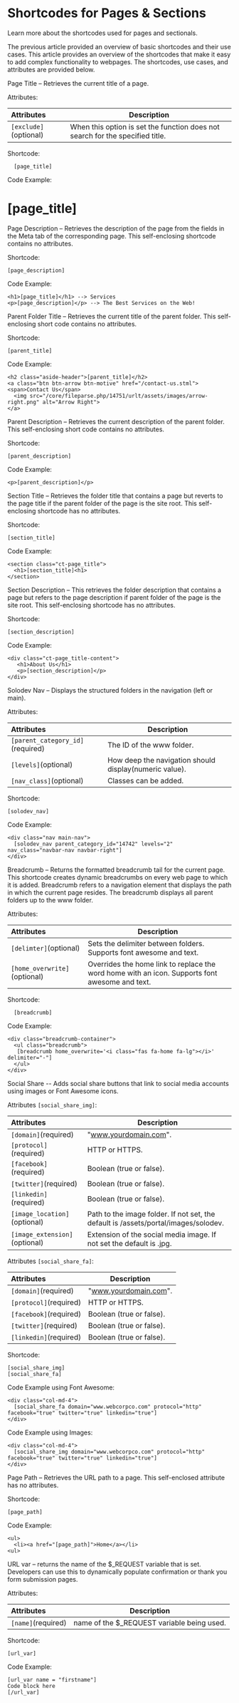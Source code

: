 # Shortcodes for Pages & Sections

Learn more about the shortcodes used for pages and sectionals.


The previous article provided an overview of basic shortcodes and their use cases. This article provides an overview of the shortcodes that make it easy to add complex functionality to webpages. The shortcodes, use cases, and attributes are provided below.

 

Page Title – Retrieves the current title of a page. 

 


  Attributes:


**Attributes** | **Description** 
:--- | ---
```[exclude]```(optional) | When this option is set the function does not search for the specified title. 

 


  Shortcode:
 

 
```
  [page_title]
```

  Code Example:

 

<h1>[page_title]</h1>




Page Description – Retrieves the description of the page from the fields in the Meta tab of the corresponding page. This self-enclosing shortcode contains no attributes.

 


  Shortcode:
 

 
```
[page_description]
```
  Code Example:

 
```
<h1>[page_title]</h1> --> Services
<p>[page_description]</p> --> The Best Services on the Web!
```

 

Parent Folder Title – Retrieves the current title of the parent folder. This self-enclosing short code contains no attributes. 

 


  Shortcode:

 
```
[parent_title]
```

  Code Example:

 
```
<h2 class="aside-header">[parent_title]</h2> 
<a class="btn btn-arrow btn-motive" href="/contact-us.stml"><span>Contact Us</span>
  <img src="/core/fileparse.php/14751/urlt/assets/images/arrow-right.png" alt="Arrow Right">
</a>
```

Parent Description – Retrieves the current description of the parent folder. This self-enclosing short code contains no attributes. 

 


  Shortcode:
 

 
```
[parent_description]
```

  Code Example:

 
```
<p>[parent_description]</p>
```

 

Section Title – Retrieves the folder title that contains a page but reverts to the page title if the parent folder of the page is the site root. This self-enclosing shortcode has no attributes.

 


  Shortcode:
 

 
```
[section_title]
```

  Code Example:

 
```
<section class="ct-page_title">
  <h1>[section_title]<h1>
</section>
```

 

Section Description – This retrieves the folder description that contains a page but refers to the page description if parent folder of the page is the site root. This self-enclosing shortcode has no attributes. 

 

Shortcode: 

 
```
[section_description]
```

  Code Example:

 
```
<div class="ct-page_title-content">
   <h1>About Us</h1>
   <p>[section_description]</p>
</div>
```

 

 

Solodev Nav – Displays the structured folders in the navigation (left or main). 

 


  Attributes:

**Attributes** | **Description** 
:--- | ---
```[parent_category_id]```(required) | The ID of the www folder. 
```[levels]```(optional) | How deep the navigation should display(numeric value).  
```[nav_class]```(optional) | Classes can be added. 

 


  Shortcode:
 

 
```
[solodev_nav]
```

  Code Example:

 
```
<div class="nav main-nav">
  [solodev_nav parent_category_id="14742" levels="2" nav_class="navbar-nav navbar-right"]
</div>
```

 

Breadcrumb – Returns the formatted breadcrumb tail for the current page. This shortcode creates dynamic breadcrumbs on every web page to which it is added. Breadcrumb refers to a navigation element that displays the path in which the current page resides. The breadcrumb displays all parent folders up to the www folder. 

 

  

Attributes: 

**Attributes** | **Description** 
:--- | ---
```[delimter]```(optional) | Sets the delimiter between folders. Supports font awesome and text.  
```[home_overwrite]```(optional) | Overrides the home link to replace the word home with an icon. Supports font awesome and text. 


  Shortcode:

 
```
  [breadcrumb]
```

  Code Example:

 
```
<div class="breadcrumb-container">
  <ul class="breadcrumb">
   [breadcrumb home_overwrite='<i class="fas fa-home fa-lg"></i>' delimiter="-"]
  </ul>
</div>
```

 

Social Share -- Adds social share buttons that link to social media accounts using images or Font Awesome icons.

 

Attributes ```[social_share_img]```: 

**Attributes** | **Description** 
:--- | ---
```[domain]```(required) | "www.yourdomain.com".
```[protocol]```(required) | HTTP or HTTPS.
```[facebook]```(required) | Boolean (true or false).
```[twitter]```(required) | Boolean (true or false).
```[linkedin]```(required) | Boolean (true or false).
```[image_location]```(optional) | Path to the image folder. If not set, the default is /assets/portal/images/solodev.
```[image_extension]```(optional) | Extension of the social media image. If not set the default is .jpg.  


 
 

Attributes ```[social_share_fa]```: 

**Attributes** | **Description** 
:--- | ---
```[domain]```(required) | "www.yourdomain.com".
```[protocol]```(required) | HTTP or HTTPS.
```[facebook]```(required) | Boolean (true or false).
```[twitter]```(required) | Boolean (true or false).
```[linkedin]```(required) | Boolean (true or false).


  Shortcode:

 
```
[social_share_img] 
[social_share_fa]
```

  Code Example using Font Awesome:

 
```
<div class="col-md-4">
  [social_share_fa domain="www.webcorpco.com" protocol="http" facebook="true" twitter="true" linkedin="true"]
</div>
```

  Code Example using Images:

 
```
<div class="col-md-4">
  [social_share_img domain="www.webcorpco.com" protocol="http" facebook="true" twitter="true" linkedin="true"]
</div>
```

 

Page Path – Retrieves the URL path to a page. This self-enclosed attribute has no attributes. 

 


  Shortcode:

 
```
[page_path]
```
Code Example: 

 
```
<ul>
  <li><a href="[page_path]">Home</a></li>
<ul>
```

 

URL var – returns the name of the $_REQUEST variable that is set. Developers can use this to dynamically populate confirmation or thank you form submission pages. 

 


  Attributes:
 

**Attributes** | **Description** 
:--- | ---
```[name]```(required) | name of the $_REQUEST variable being used.

 
  Shortcode:
 

 
```
[url_var]
```

  Code Example:
 

 
```
[url_var name = "firstname"]
Code block here
[/url_var]
```
